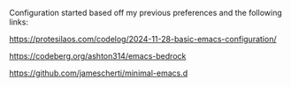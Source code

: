 
Configuration started based off my previous preferences and the following links:

https://protesilaos.com/codelog/2024-11-28-basic-emacs-configuration/

https://codeberg.org/ashton314/emacs-bedrock

https://github.com/jamescherti/minimal-emacs.d 